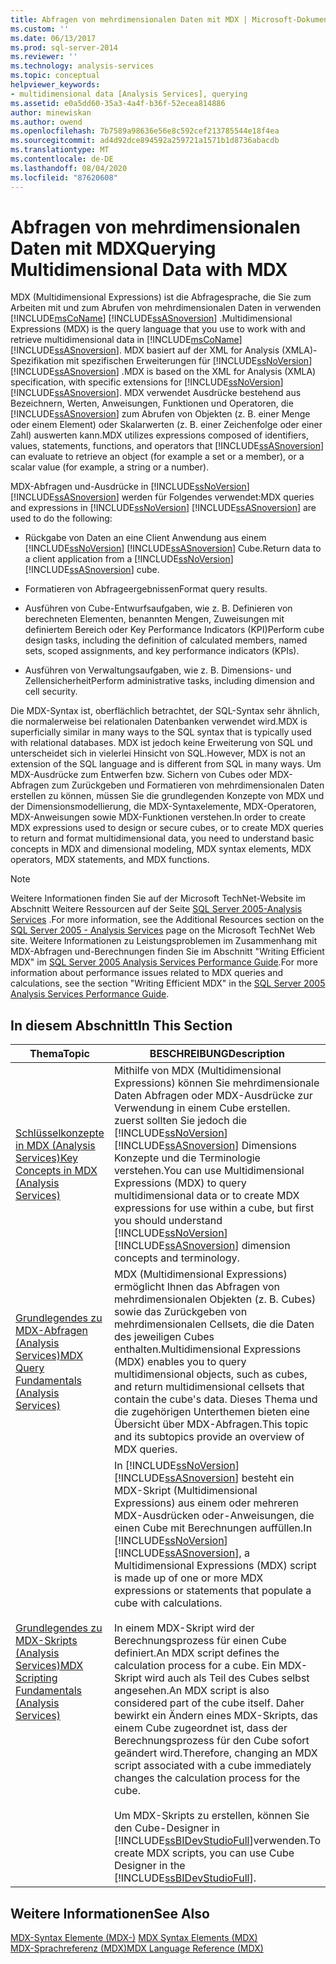 ```yaml
---
title: Abfragen von mehrdimensionalen Daten mit MDX | Microsoft-Dokumentation
ms.custom: ''
ms.date: 06/13/2017
ms.prod: sql-server-2014
ms.reviewer: ''
ms.technology: analysis-services
ms.topic: conceptual
helpviewer_keywords:
- multidimensional data [Analysis Services], querying
ms.assetid: e0a5dd60-35a3-4a4f-b36f-52ecea814886
author: minewiskan
ms.author: owend
ms.openlocfilehash: 7b7589a98636e56e8c592cef213785544e18f4ea
ms.sourcegitcommit: ad4d92dce894592a259721a1571b1d8736abacdb
ms.translationtype: MT
ms.contentlocale: de-DE
ms.lasthandoff: 08/04/2020
ms.locfileid: "87620608"
---
```

# <a name="querying-multidimensional-data-with-mdx"></a><span data-ttu-id="dac32-102">Abfragen von mehrdimensionalen Daten mit MDX</span><span class="sxs-lookup"><span data-stu-id="dac32-102">Querying Multidimensional Data with MDX</span></span>
  <span data-ttu-id="dac32-103">MDX (Multidimensional Expressions) ist die Abfragesprache, die Sie zum Arbeiten mit und zum Abrufen von mehrdimensionalen Daten in verwenden [!INCLUDE[msCoName](../../../includes/msconame-md.md)] [!INCLUDE[ssASnoversion](../../../includes/ssasnoversion-md.md)] .</span><span class="sxs-lookup"><span data-stu-id="dac32-103">Multidimensional Expressions (MDX) is the query language that you use to work with and retrieve multidimensional data in [!INCLUDE[msCoName](../../../includes/msconame-md.md)] [!INCLUDE[ssASnoversion](../../../includes/ssasnoversion-md.md)].</span></span> <span data-ttu-id="dac32-104">MDX basiert auf der XML for Analysis (XMLA)-Spezifikation mit spezifischen Erweiterungen für [!INCLUDE[ssNoVersion](../../../includes/ssnoversion-md.md)] [!INCLUDE[ssASnoversion](../../../includes/ssasnoversion-md.md)] .</span><span class="sxs-lookup"><span data-stu-id="dac32-104">MDX is based on the XML for Analysis (XMLA) specification, with specific extensions for [!INCLUDE[ssNoVersion](../../../includes/ssnoversion-md.md)] [!INCLUDE[ssASnoversion](../../../includes/ssasnoversion-md.md)].</span></span> <span data-ttu-id="dac32-105">MDX verwendet Ausdrücke bestehend aus Bezeichnern, Werten, Anweisungen, Funktionen und Operatoren, die [!INCLUDE[ssASnoversion](../../../includes/ssasnoversion-md.md)] zum Abrufen von Objekten (z. B. einer Menge oder einem Element) oder Skalarwerten (z. B. einer Zeichenfolge oder einer Zahl) auswerten kann.</span><span class="sxs-lookup"><span data-stu-id="dac32-105">MDX utilizes expressions composed of identifiers, values, statements, functions, and operators that [!INCLUDE[ssASnoversion](../../../includes/ssasnoversion-md.md)] can evaluate to retrieve an object (for example a set or a member), or a scalar value (for example, a string or a number).</span></span>  
  
 <span data-ttu-id="dac32-106">MDX-Abfragen und-Ausdrücke in [!INCLUDE[ssNoVersion](../../../includes/ssnoversion-md.md)] [!INCLUDE[ssASnoversion](../../../includes/ssasnoversion-md.md)] werden für Folgendes verwendet:</span><span class="sxs-lookup"><span data-stu-id="dac32-106">MDX queries and expressions in [!INCLUDE[ssNoVersion](../../../includes/ssnoversion-md.md)] [!INCLUDE[ssASnoversion](../../../includes/ssasnoversion-md.md)] are used to do the following:</span></span>  
  
-   <span data-ttu-id="dac32-107">Rückgabe von Daten an eine Client Anwendung aus einem [!INCLUDE[ssNoVersion](../../../includes/ssnoversion-md.md)] [!INCLUDE[ssASnoversion](../../../includes/ssasnoversion-md.md)] Cube.</span><span class="sxs-lookup"><span data-stu-id="dac32-107">Return data to a client application from a [!INCLUDE[ssNoVersion](../../../includes/ssnoversion-md.md)] [!INCLUDE[ssASnoversion](../../../includes/ssasnoversion-md.md)] cube.</span></span>  
  
-   <span data-ttu-id="dac32-108">Formatieren von Abfrageergebnissen</span><span class="sxs-lookup"><span data-stu-id="dac32-108">Format query results.</span></span>  
  
-   <span data-ttu-id="dac32-109">Ausführen von Cube-Entwurfsaufgaben, wie z. B. Definieren von berechneten Elementen, benannten Mengen, Zuweisungen mit definiertem Bereich oder Key Performance Indicators (KPI)</span><span class="sxs-lookup"><span data-stu-id="dac32-109">Perform cube design tasks, including the definition of calculated members, named sets, scoped assignments, and key performance indicators (KPIs).</span></span>  
  
-   <span data-ttu-id="dac32-110">Ausführen von Verwaltungsaufgaben, wie z. B. Dimensions- und Zellensicherheit</span><span class="sxs-lookup"><span data-stu-id="dac32-110">Perform administrative tasks, including dimension and cell security.</span></span>  
  
 <span data-ttu-id="dac32-111">Die MDX-Syntax ist, oberflächlich betrachtet, der SQL-Syntax sehr ähnlich, die normalerweise bei relationalen Datenbanken verwendet wird.</span><span class="sxs-lookup"><span data-stu-id="dac32-111">MDX is superficially similar in many ways to the SQL syntax that is typically used with relational databases.</span></span> <span data-ttu-id="dac32-112">MDX ist jedoch keine Erweiterung von SQL und unterscheidet sich in vielerlei Hinsicht von SQL.</span><span class="sxs-lookup"><span data-stu-id="dac32-112">However, MDX is not an extension of the SQL language and is different from SQL in many ways.</span></span> <span data-ttu-id="dac32-113">Um MDX-Ausdrücke zum Entwerfen bzw. Sichern von Cubes oder MDX-Abfragen zum Zurückgeben und Formatieren von mehrdimensionalen Daten erstellen zu können, müssen Sie die grundlegenden Konzepte von MDX und der Dimensionsmodellierung, die MDX-Syntaxelemente, MDX-Operatoren, MDX-Anweisungen sowie MDX-Funktionen verstehen.</span><span class="sxs-lookup"><span data-stu-id="dac32-113">In order to create MDX expressions used to design or secure cubes, or to create MDX queries to return and format multidimensional data, you need to understand basic concepts in MDX and dimensional modeling, MDX syntax elements, MDX operators, MDX statements, and MDX functions.</span></span>  
  
> [!NOTE]  
>  <span data-ttu-id="dac32-114">Weitere Informationen finden Sie auf der Microsoft TechNet-Website im Abschnitt Weitere Ressourcen auf der Seite [SQL Server 2005-Analysis Services](https://go.microsoft.com/fwlink/?LinkId=80853) .</span><span class="sxs-lookup"><span data-stu-id="dac32-114">For more information, see the Additional Resources section on the [SQL Server 2005 - Analysis Services](https://go.microsoft.com/fwlink/?LinkId=80853) page on the Microsoft TechNet Web site.</span></span> <span data-ttu-id="dac32-115">Weitere Informationen zu Leistungsproblemen im Zusammenhang mit MDX-Abfragen und-Berechnungen finden Sie im Abschnitt "Writing Efficient MDX" im [SQL Server 2005 Analysis Services Performance Guide](https://docsbay.net/Microsoft-SQL-Server-2005-Analysis-Services-Performance-Guide).</span><span class="sxs-lookup"><span data-stu-id="dac32-115">For more information about performance issues related to MDX queries and calculations, see the section "Writing Efficient MDX" in the [SQL Server 2005 Analysis Services Performance Guide](https://docsbay.net/Microsoft-SQL-Server-2005-Analysis-Services-Performance-Guide).</span></span>  
  
## <a name="in-this-section"></a><span data-ttu-id="dac32-116">In diesem Abschnitt</span><span class="sxs-lookup"><span data-stu-id="dac32-116">In This Section</span></span>  
  
|<span data-ttu-id="dac32-117">Thema</span><span class="sxs-lookup"><span data-stu-id="dac32-117">Topic</span></span>|<span data-ttu-id="dac32-118">BESCHREIBUNG</span><span class="sxs-lookup"><span data-stu-id="dac32-118">Description</span></span>|  
|-----------|-----------------|  
|[<span data-ttu-id="dac32-119">Schlüsselkonzepte in MDX &#40;Analysis Services&#41;</span><span class="sxs-lookup"><span data-stu-id="dac32-119">Key Concepts in MDX &#40;Analysis Services&#41;</span></span>](../key-concepts-in-mdx-analysis-services.md)|<span data-ttu-id="dac32-120">Mithilfe von MDX (Multidimensional Expressions) können Sie mehrdimensionale Daten Abfragen oder MDX-Ausdrücke zur Verwendung in einem Cube erstellen. zuerst sollten Sie jedoch die [!INCLUDE[ssNoVersion](../../../includes/ssnoversion-md.md)] [!INCLUDE[ssASnoversion](../../../includes/ssasnoversion-md.md)] Dimensions Konzepte und die Terminologie verstehen.</span><span class="sxs-lookup"><span data-stu-id="dac32-120">You can use Multidimensional Expressions (MDX) to query multidimensional data or to create MDX expressions for use within a cube, but first you should understand [!INCLUDE[ssNoVersion](../../../includes/ssnoversion-md.md)] [!INCLUDE[ssASnoversion](../../../includes/ssasnoversion-md.md)] dimension concepts and terminology.</span></span>|  
|[<span data-ttu-id="dac32-121">Grundlegendes zu MDX-Abfragen &#40;Analysis Services&#41;</span><span class="sxs-lookup"><span data-stu-id="dac32-121">MDX Query Fundamentals &#40;Analysis Services&#41;</span></span>](mdx-query-fundamentals-analysis-services.md)|<span data-ttu-id="dac32-122">MDX (Multidimensional Expressions) ermöglicht Ihnen das Abfragen von mehrdimensionalen Objekten (z. B. Cubes) sowie das Zurückgeben von mehrdimensionalen Cellsets, die die Daten des jeweiligen Cubes enthalten.</span><span class="sxs-lookup"><span data-stu-id="dac32-122">Multidimensional Expressions (MDX) enables you to query multidimensional objects, such as cubes, and return multidimensional cellsets that contain the cube's data.</span></span> <span data-ttu-id="dac32-123">Dieses Thema und die zugehörigen Unterthemen bieten eine Übersicht über MDX-Abfragen.</span><span class="sxs-lookup"><span data-stu-id="dac32-123">This topic and its subtopics provide an overview of MDX queries.</span></span>|  
|[<span data-ttu-id="dac32-124">Grundlegendes zu MDX-Skripts &#40;Analysis Services&#41;</span><span class="sxs-lookup"><span data-stu-id="dac32-124">MDX Scripting Fundamentals &#40;Analysis Services&#41;</span></span>](mdx-scripting-fundamentals-analysis-services.md)|<span data-ttu-id="dac32-125">In [!INCLUDE[ssNoVersion](../../../includes/ssnoversion-md.md)] [!INCLUDE[ssASnoversion](../../../includes/ssasnoversion-md.md)] besteht ein MDX-Skript (Multidimensional Expressions) aus einem oder mehreren MDX-Ausdrücken oder-Anweisungen, die einen Cube mit Berechnungen auffüllen.</span><span class="sxs-lookup"><span data-stu-id="dac32-125">In [!INCLUDE[ssNoVersion](../../../includes/ssnoversion-md.md)] [!INCLUDE[ssASnoversion](../../../includes/ssasnoversion-md.md)], a Multidimensional Expressions (MDX) script is made up of one or more MDX expressions or statements that populate a cube with calculations.</span></span><br /><br /> <span data-ttu-id="dac32-126">In einem MDX-Skript wird der Berechnungsprozess für einen Cube definiert.</span><span class="sxs-lookup"><span data-stu-id="dac32-126">An MDX script defines the calculation process for a cube.</span></span> <span data-ttu-id="dac32-127">Ein MDX-Skript wird auch als Teil des Cubes selbst angesehen.</span><span class="sxs-lookup"><span data-stu-id="dac32-127">An MDX script is also considered part of the cube itself.</span></span> <span data-ttu-id="dac32-128">Daher bewirkt ein Ändern eines MDX-Skripts, das einem Cube zugeordnet ist, dass der Berechnungsprozess für den Cube sofort geändert wird.</span><span class="sxs-lookup"><span data-stu-id="dac32-128">Therefore, changing an MDX script associated with a cube immediately changes the calculation process for the cube.</span></span><br /><br /> <span data-ttu-id="dac32-129">Um MDX-Skripts zu erstellen, können Sie den Cube-Designer in [!INCLUDE[ssBIDevStudioFull](../../../includes/ssbidevstudiofull-md.md)]verwenden.</span><span class="sxs-lookup"><span data-stu-id="dac32-129">To create MDX scripts, you can use Cube Designer in the [!INCLUDE[ssBIDevStudioFull](../../../includes/ssbidevstudiofull-md.md)].</span></span>|  
  
## <a name="see-also"></a><span data-ttu-id="dac32-130">Weitere Informationen</span><span class="sxs-lookup"><span data-stu-id="dac32-130">See Also</span></span>  
 <span data-ttu-id="dac32-131">[MDX-Syntax Elemente &#40;MDX-&#41;](/sql/mdx/mdx-syntax-elements-mdx) </span><span class="sxs-lookup"><span data-stu-id="dac32-131">[MDX Syntax Elements &#40;MDX&#41;](/sql/mdx/mdx-syntax-elements-mdx) </span></span>  
 [<span data-ttu-id="dac32-132">MDX-Sprachreferenz &#40;MDX&#41;</span><span class="sxs-lookup"><span data-stu-id="dac32-132">MDX Language Reference &#40;MDX&#41;</span></span>](/sql/mdx/mdx-language-reference-mdx)  
  
  

